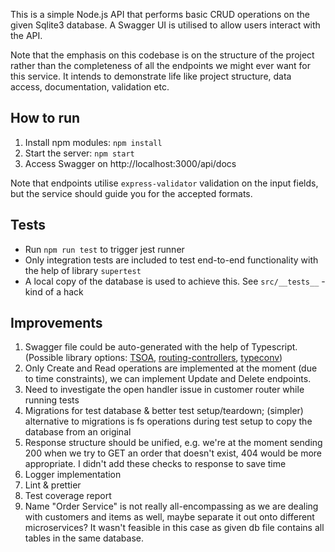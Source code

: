 This is a simple Node.js API that performs basic CRUD operations on the given Sqlite3 database. A Swagger UI is utilised to allow users interact with the API.

Note that the emphasis on this codebase is on the structure of the project rather than the completeness of all the endpoints we might ever want for this service. It intends to demonstrate life like project structure, data access, documentation, validation etc.

## How to run

1. Install npm modules: `npm install`
2. Start the server: `npm start`
3. Access Swagger on http://localhost:3000/api/docs

Note that endpoints utilise `express-validator` validation on the input fields, but the service should guide you for the accepted formats.

## Tests

- Run `npm run test` to trigger jest runner
- Only integration tests are included to test end-to-end functionality with the help of library `supertest`
- A local copy of the database is used to achieve this. See `src/__tests__` - kind of a hack

## Improvements

1. Swagger file could be auto-generated with the help of Typescript. (Possible library options: [TSOA](https://tsoa-community.github.io/docs/introduction.html), [routing-controllers](https://github.com/typestack/routing-controllers), [typeconv](https://github.com/grantila/typeconv))
2. Only Create and Read operations are implemented at the moment (due to time constraints), we can implement Update and Delete endpoints.
3. Need to investigate the open handler issue in customer router while running tests
4. Migrations for test database & better test setup/teardown; (simpler) alternative to migrations is fs operations during test setup to copy the database from an original
5. Response structure should be unified, e.g. we're at the moment sending 200 when we try to GET an order that doesn't exist, 404 would be more appropriate. I didn't add these checks to response to save time
6. Logger implementation
7. Lint & prettier
8. Test coverage report
9. Name "Order Service" is not really all-encompassing as we are dealing with customers and items as well, maybe separate it out onto different microservices? It wasn't feasible in this case as given db file contains all tables in the same database.
